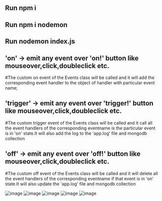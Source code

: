 ## Run npm i
## Run npm i nodemon
## Run nodemon index.js

## 'on' -> emit any event over 'on!' button like mouseover,click,doubleclick etc. 
#The custom on event of the Events class will be called and it will add the corresponding event handler to the object of handler with particular event name;

## 'trigger' -> emit any event over 'trigger!' button like mouseover,click,doubleclick etc.
#The custom trigger event of the Events class will be called and it call all the event handlers of the corresponding eventname is the particular event is in 'on' state.It will also add the log to the 'app.log' file and mongodb collection

## 'off' -> emit any event over 'off!' button like mouseover,click,doubleclick etc.
#The custom off event of the Events class will be called and it will delete all the event handlers of the corresponding eventname if that event is in 'on' state.It will also update the 'app.log' file and mongodb collection


![image](https://github.com/pawansingh9305/EventsLogger/assets/106629214/dd151a9a-76f9-4add-97dd-5747845f5277)
![image](https://github.com/pawansingh9305/EventsLogger/assets/106629214/2781b44e-4a2d-4020-97b8-627b21574f96)
![image](https://github.com/pawansingh9305/EventsLogger/assets/106629214/a7721c60-db4b-4901-a670-56a75946bfbd)
![image](https://github.com/pawansingh9305/EventsLogger/assets/106629214/2b07506f-2930-4948-bf7e-2de04335284d)
![image](https://github.com/pawansingh9305/EventsLogger/assets/106629214/2ddfb65f-0302-468c-ad3a-711740736345)




